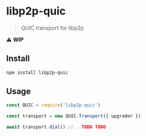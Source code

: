 # libp2p-quic

> QUIC transport for libp2p

⚠️ **WIP**

## Install

```sh
npm install libp2p-quic
```

## Usage

```js
const QUIC = require('libp2p-quic')

const transport = new QUIC.Transport({ upgrader })

await transport.dial() //...TODO TODO
```
